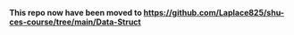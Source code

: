 **This repo now have been moved to https://github.com/Laplace825/shu-ces-course/tree/main/Data-Struct**

